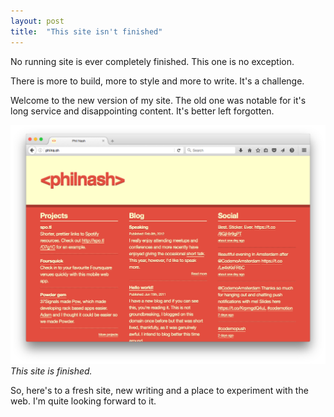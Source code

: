 ```yaml
---
layout: post
title:  "This site isn't finished"
---
```


No running site is ever completely finished. This one is no exception.

There is more to build, more to style and more to write. It's a challenge.

Welcome to the new version of my site. The old one was notable for it's long service and disappointing content. It's better left forgotten.

![The old version of this site was in a strange red and cream colour scheme. I'm trying to forget it.](/images/old_site.png)
_This site is finished._

So, here's to a fresh site, new writing and a place to experiment with the web.
 I'm quite looking forward to it.
